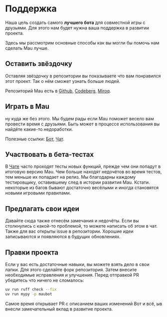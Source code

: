 # Поддержка

Наша цель создать самого **лучшего бота** для совместной игры с друзьями.
Для этого нам будет нужна ваша поддержка в развитии проекта.

Здесь мы рассмотрим основные способы как вы могли бы помочь нам сделать Mau
лучше.

## Оставить звёздочку

Оставляя звёздочку в репозитории вы показываете что вам понравился этот проект.
Так о нём сможет узнать больше людей.

Репозиторий Mau есть в
[Github](https://github.com/miroqru/mauno),
[Codeberg](https://codeberg.org/salormoon/mauno),
[Miroq](https://git.miroq.ru/salormoon/mauno).

## Играть в Mau

ну куда же без этого.
Мы будем рады если Mau поможет весело вам провести время с друзьями.
Быть может в процессе использования вы найдёте какие-то недоработки.

Полезные ссылки: [Бот](https://miroq.ru/maubot), [Чат](https://t.me/mau_room).

## Участвовать в бета-тестах

В [Чате](https://t.me/mau_room) часто проходят тесты новых функций, прежде чем
они попадут в итоговую версию Mau.
Чем больше находят недочётов во время тестов, тем меньше их попадает на релиз.
Мы благодарны каждому тестировщику, оставившему след в истории развития Mau.
Кстати. некоторые из багов бывают достаточно весёлыми и иногда становятся
новыми игровыми правилами.

## Предлагать свои идеи

Давайте сюда также отнесём замечания и недочёты.
Если вы столкнулись с какой-то проблемой, то можете написать об этом в чат.
Также для вас открыты issue в репозитории.
Хорошие идеи записываются и появляются в будущих обновлениях.

## Правки проекта

Если у вас есть достаточные навыки, вы можете взять дело в свои лапки.
Для этого сделайте форк репозитория.
Затем внесите необходимые исправления и улучшения.
Перед отправкой PR убедитесь что ничего не сломалось:

```sh
uv run ruff check --fix
uv run mypy -p maubot
```

Самое время открывает PR с описанием ваших изменений
Вот и всё, ыв внесли замечательный вклад в развитие проекта.

